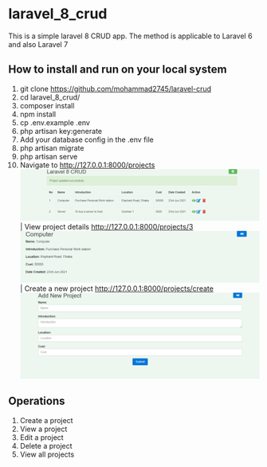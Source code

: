 # laravel_8_crud
This is a simple laravel 8 CRUD app.
The method is applicable to Laravel 6 and also Laravel 7 

## How to install and run on your local system
1. git clone https://github.com/mohammad2745/laravel-crud
2. cd laravel_8_crud/
3. composer install
4. npm install
5. cp .env.example .env
6. php artisan key:generate
7. Add your database config in the .env file
8. php artisan migrate
9. php artisan serve
10. Navigate to http://127.0.0.1:8000/projects
![](images/update-project.PNG)|
View project details http://127.0.0.1:8000/projects/3
![](images/view-project.PNG)|
Create a new project http://127.0.0.1:8000/projects/create
![](images/Create-project.PNG)

## Operations
1. Create a project
2. View a project
3. Edit a project
4. Delete a project
5. View all projects
